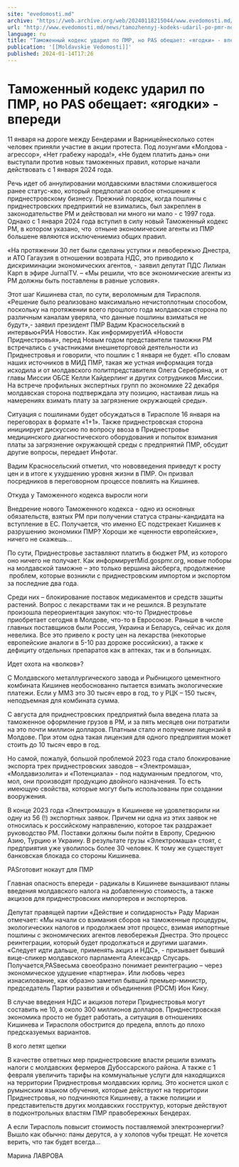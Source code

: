 ```yaml
---
site: "evedomosti.md"
archive: "https://web.archive.org/web/20240118215044/www.evedomosti.md/news/tamozhennyj-kodeks-udaril-po-pmr-no-pas-obeshaet-yagodki-vpe"
url: "http://www.evedomosti.md/news/tamozhennyj-kodeks-udaril-po-pmr-no-pas-obeshaet-yagodki-vpe"
language: ru
title: "Таможенный кодекс ударил по ПМР, но PAS обещает: «ягодки» - впереди"
publication: '[[Moldavskie Vedomosti]]'
published: 2024-01-14T17:26
---
```


# Таможенный кодекс ударил по ПМР, но PAS обещает: «ягодки» - впереди

11 января на дороге между Бендерами и Варницейнесколько сотен человек приняли участие в акции протеста. Под лозунгами «Молдова - агрессор», «Нет грабежу народа!», «Не будем платить дань» они выступали против новых таможенных правил, которые начали действовать с 1 января 2024 года.

Речь идет об аннулировании молдавскими властями сложившегося ранее статус-кво, который предполагал особое отношение к приднестровскому бизнесу. Прежний порядок, когда пошлины с приднестровских предприятий не взимались, был закреплен в законодательстве РМ и действовал ни много ни мало - с 1997 года. Однако с 1 января 2024 года вступил в силу новый Таможенный кодекс РМ, в котором указано, что  отныне экономические агенты из ПМР большене являются исключениемиз общих правил.

«На протяжении 30 лет были сделаны уступки и левобережью Днестра, и АТО Гагаузия в отношении возврата НДС, это приводило к дискриминации экономических агентов, - заявил депутат ПДС Лилиан Карп в эфире JurnalTV. – «Мы решили, что все экономические агенты из РМ должны быть поставлены в равные условия».

Этот шаг Кишинева стал, по сути, вероломным для Тирасполя. «Решение было реализовано максимально нечистоплотным способом, поскольку на протяжении всего прошлого года молдавская сторона по различным каналам уверяла, что данные пошлины взиматься не будут»,- заявил президент ПМР Вадим Красносельский в интервью«РИА Новости». Как информируетИА «Новости Приднестровья», перед Новым годом представители таможни РМ встречались с участниками внешнеторговой деятельности из Приднестровья и говорили, что пошлин с 1 января не будет. «По словам наших источников в МИД ПМР, такая же устная информация тогда исходила и от молдавского политпредставителя Олега Серебряна, и от главы Миссии ОБСЕ Келли Кайдерлинг и других сотрудников Миссии. На встрече профильных экспертных групп по экономике 22 декабря молдавская сторона подтверждала эту позицию, настаивая лишь на намерениях взимать плату за загрязнение окружающей среды».

Ситуация с пошлинами будет обсуждаться в Тирасполе 16 января на переговорах в формате «1+1». Также приднестровская сторона инициирует дискуссию по вопросу ввоза в Приднестровье медицинского диагностического оборудования и попыток взимания платы за загрязнение окружающей среды с предприятий ПМР, обсудит другие вопросы, передает Инфотаг.

Вадим Красносельский отметил, что нововведения приведут к росту цен и в итоге к ухудшению уровня жизни в ПМР. Он призвал посредников в переговорном процессе повлиять на Кишинев.

Откуда у Таможенного кодекса выросли ноги

Внедрение нового Таможенного кодекса - одно из основных обязательств, взятых РМ при получении статуса страны-кандидата на вступление в ЕС. Получается, что именно ЕС подстрекает Кишинев к разрушению экономики ПМР? Хороши же «ценности европейские», ничего не скажешь…

По сути, Приднестровье заставляют платить в бюджет РМ, из которого оно ничего не получает. Как информируетMid.gospmr.org, новые поборы на молдавской таможне – это только вершина айсберга, продолжение  проблем, которые возникли с приднестровским импортом и экспортом за последние два года.

Среди них – блокирование поставок медикаментов и средств защиты растений. Вопрос с лекарствами так и не решился. В результате произошла переориентация закупок: что-то Приднестровье приобретает сегодня в Молдове, что-то в Евросоюзе. Раньше в числе главных поставщиков были Россия, Украина и Беларусь, сейчас их доля невелика. Все это привело к росту цен на лекарства (некоторые европейские аналоги в 5-10 раз дороже российских), а также к дефициту отдельных препаратов как в аптеках, так и в больницах.

Идет охота на «волков»?

С Молдавского металлургического завода и Рыбницкого цементного комбината Кишинев необоснованно пытается взимать экологические платежи. Если у ММЗ это 30 тысяч евро в год, то у РЦК – 150 тысяч, неподъемная для комбината сумма.

С августа для приднестровских предприятий была введена плата за таможенное оформление грузов в РМ, и за пять месяцев они потратили на это почти миллион долларов. Платным стало и получение лицензий в Молдове. При этом одна такая лицензия для одного предприятия может стоить до 10 тысяч евро в год.

Но самой, пожалуй, большой проблемой 2023 года стало блокирование экспорта трех приднестровских заводов – «Электромаша», «Молдавизолита» и «Потенциала» - под надуманным предлогом, что, мол, они производят продукцию двойного назначения. То есть имеющую свойства, которые могут быть использованы при создании вооружения.

В конце 2023 года «Электромашу» в Кишиневе не удовлетворили ни одну из 56 (!) экспортных заявок. Причем ни одна из этих заявок не относилась к российскому направлению, которое так раздражает руководство РМ. Поставки должны были пойти в Европу, Среднюю Азию, Турцию и Украину. В результате грузы «Электромаша» стоят, с предприятия уже уволилось более 30 человек. К тому же существует банковская блокада со стороны Кишинева.

PASготовит нокаут для ПМР

Главная опасность впереди - радикалы в Кишиневе вынашивают планы введения молдавского налога на добавленную стоимость, а также акцизов для приднестровских импортеров и экспортеров.

Депутат правящей партии «Действие и солидарность» Раду Мариан отмечает: «Мы начали со взимания сборов на таможенные процедуры, экологических налогов и продолжаем этот процесс, взимая импортные пошлины с экономических агентов левобережья Днестра. Это процесс реинтеграции, который будет продолжаться и другими шагами». «Следует идти дальше, применять акциз и НДС», - призывает бывший вице-спикер молдавского парламента Александр Слусарь. Получается,PASвесьма своеобразно понимает реинтеграцию – через экономическое удушение «партнера». Или любовь через изнасилование, как образно заметил бывший премьер-министр, председатель Партии развития и объединения (PDCM) Ион Кику.

В случае введения НДС и акцизов потери Приднестровья могут составить не 10, а около 300 миллионов долларов. Приднестровская экономика просто не будет работать, а ситуация в отношениях Кишинева и Тирасполя обострится до предела, вплоть до плохо предсказуемых вариантов.

В кого летят щепки

В качестве ответных мер приднестровские власти решили взимать налоги с молдавских фермеров Дубоссарского района. А также с 1 февраля увеличить тарифы на коммунальные услуги для находящихся на территории Приднестровья молдавских юрлиц. Это коснется школ с румынским языком обучения, которые действуют на территории Приднестровья, но подчиняются Кишиневу, а также полиции и представительств других молдавских госструктур, которые действуют в подконтрольных властям ПМР правобережных Бендерах.

А если Тирасполь повысит стоимость поставляемой электроэнергии? Вышло как обычно: паны дерутся, а у холопов чубы трещат. Не хочется верить, что так будет всегда…

Марина ЛАВРОВА